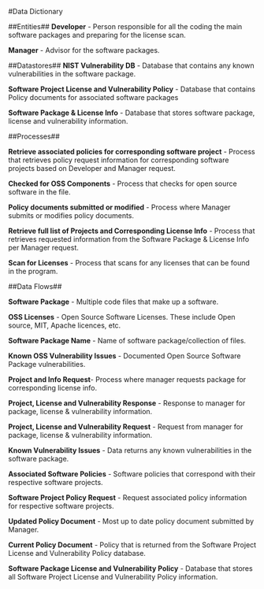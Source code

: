 #Data Dictionary

##Entities##
**Developer** - Person responsible for all the coding the main software packages and preparing for the license scan.

**Manager** - Advisor for the software packages. 

##Datastores##
**NIST Vulnerability DB** - Database that contains any known vulnerabilities in the software package.

**Software Project License and Vulnerability Policy** - Database that contains Policy documents for associated software packages

**Software Package & License Info** - Database that stores software package, license and vulnerability information.

##Processes##

**Retrieve associated policies for corresponding software project** - Process that retrieves  policy request information for corresponding software projects based on Developer and Manager request.

**Checked for OSS Components** - Process that checks for open source software in the file.

**Policy documents submitted or modified** - Process where Manager submits or modifies policy documents.

**Retrieve full list of Projects and Corresponding License Info** - Process that retrieves requested information from the Software Package & License Info per Manager request.

**Scan for Licenses** - Process that scans for any licenses that can be found in the program. 

##Data Flows##

**Software Package** - Multiple code files that make up a software. 

**OSS Licenses** - Open Source Software Licenses. These include Open source, MIT, Apache licences, etc.

**Software Package Name** - Name of software package/collection of files.

**Known OSS Vulnerability Issues** - Documented Open Source Software Package vulnerabilities.
 
**Project and Info Request**- Process where manager requests package for corresponding license info. 

**Project, License and Vulnerability Response** - Response to manager for package, license & vulnerability information.

**Project, License and Vulnerability Request** - Request from manager for package, license & vulnerability information.

**Known Vulnerability Issues** -  Data returns any known vulnerabilities in the software package.

**Associated Software Policies** - Software policies that correspond with their respective software projects.

**Software Project Policy Request** - Request associated policy information for respective software projects.

**Updated Policy Document** - Most up to date policy document submitted by Manager.

**Current Policy Document** - Policy that is returned from the Software Project License and Vulnerability Policy database.

**Software Package License and Vulnerability Policy** - Database that stores all Software Project License and Vulnerability Policy information.



